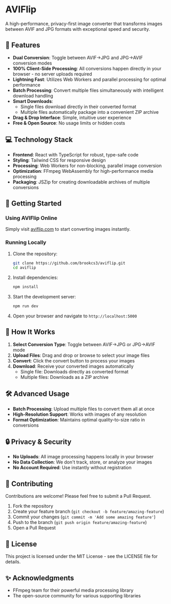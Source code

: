 # AVIFlip

<!-- Add your logo here when available -->
<!-- ![AVIFlip Logo](./path/to/logo.svg) -->
<!-- Trigger new deploy -->

A high-performance, privacy-first image converter that transforms images between AVIF and JPG formats with exceptional speed and security.

## 🌟 Features

- **Dual Conversion**: Toggle between AVIF→JPG and JPG→AVIF conversion modes
- **100% Client-Side Processing**: All conversions happen directly in your browser - no server uploads required
- **Lightning Fast**: Utilizes Web Workers and parallel processing for optimal performance
- **Batch Processing**: Convert multiple files simultaneously with intelligent download handling
- **Smart Downloads**:
  - Single files download directly in their converted format
  - Multiple files automatically package into a convenient ZIP archive
- **Drag & Drop Interface**: Simple, intuitive user experience
- **Free & Open Source**: No usage limits or hidden costs

## 💻 Technology Stack

- **Frontend**: React with TypeScript for robust, type-safe code
- **Styling**: Tailwind CSS for responsive design
- **Processing**: Web Workers for non-blocking, parallel image conversion
- **Optimization**: FFmpeg WebAssembly for high-performance media processing
- **Packaging**: JSZip for creating downloadable archives of multiple conversions

## 🚀 Getting Started

### Using AVIFlip Online

Simply visit [aviflip.com](https://aviflip.com) to start converting images instantly.

### Running Locally

1. Clone the repository:
   ```bash
   git clone https://github.com/brookcs3/aviflip.git
   cd aviflip
   ```

2. Install dependencies:
   ```bash
   npm install
   ```

3. Start the development server:
   ```bash
   npm run dev
   ```

4. Open your browser and navigate to `http://localhost:5000`

## 📑 How It Works

1. **Select Conversion Type**: Toggle between AVIF→JPG or JPG→AVIF mode
2. **Upload Files**: Drag and drop or browse to select your image files
3. **Convert**: Click the convert button to process your images
4. **Download**: Receive your converted images automatically
   - Single file: Downloads directly as converted format
   - Multiple files: Downloads as a ZIP archive

## 🛠️ Advanced Usage

- **Batch Processing**: Upload multiple files to convert them all at once
- **High-Resolution Support**: Works with images of any resolution
- **Format Optimization**: Maintains optimal quality-to-size ratio in conversions

## 🔒 Privacy & Security

- **No Uploads**: All image processing happens locally in your browser
- **No Data Collection**: We don't track, store, or analyze your images
- **No Account Required**: Use instantly without registration

## 🤝 Contributing

Contributions are welcome! Please feel free to submit a Pull Request.

1. Fork the repository
2. Create your feature branch (`git checkout -b feature/amazing-feature`)
3. Commit your changes (`git commit -m 'Add some amazing feature'`)
4. Push to the branch (`git push origin feature/amazing-feature`)
5. Open a Pull Request

## 📄 License

This project is licensed under the MIT License - see the LICENSE file for details.

## ✨ Acknowledgments

- FFmpeg team for their powerful media processing library
- The open-source community for various supporting libraries
